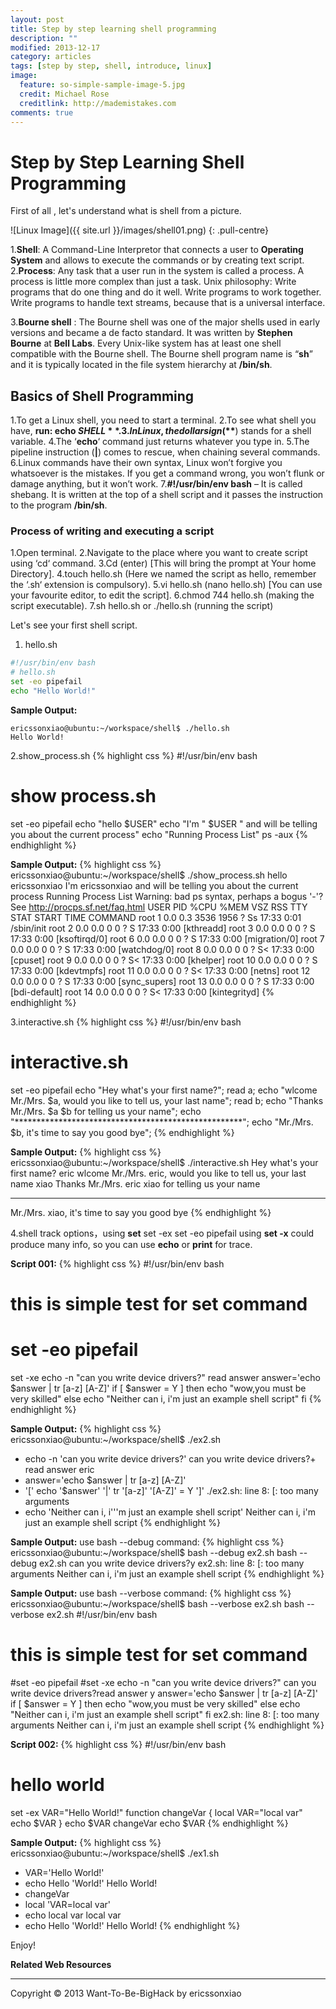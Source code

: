 ```yaml
---
layout: post
title: Step by step learning shell programming
description: ""
modified: 2013-12-17
category: articles
tags: [step by step, shell, introduce, linux]
image:
  feature: so-simple-sample-image-5.jpg
  credit: Michael Rose
  creditlink: http://mademistakes.com
comments: true
---
```


# Step by Step Learning Shell Programming

First of all , let's understand what is shell from a picture.

![Linux Image]({{ site.url }}/images/shell01.png)
{: .pull-centre}

1.**Shell**: A Command-Line Interpretor that connects a user to **Operating System** and allows to execute the commands or by creating text script.
2.**Process**: Any task that a user run in the system is called a process. A process is little more complex than just a task.
Unix philosophy:  Write programs that do one thing and do it well. Write programs to work together. Write programs to handle text streams, because that is a universal interface.

3.**Bourne shell** : The Bourne shell was one of the major shells used in early versions and became a de facto standard. It was written by **Stephen Bourne** at **Bell Labs**. Every Unix-like system has at least one shell compatible with the Bourne shell. The Bourne shell program name is “**sh**” and it is typically located in the file system hierarchy at **/bin/sh**.

## Basics of Shell Programming
1.To get a Linux shell, you need to start a terminal.
2.To see what shell you have, **run: echo $SHELL**.
3.In Linux, the dollar sign (**$**) stands for a shell variable.
4.The ‘**echo**‘ command just returns whatever you type in.
5.The pipeline instruction (**|**) comes to rescue, when chaining several commands.
6.Linux commands have their own syntax, Linux won’t forgive you whatsoever is the mistakes. If you get a command wrong, you won’t flunk or damage anything, but it won’t work.
7.**#!/usr/bin/env bash** – It is called shebang. It is written at the top of a shell script and it passes the instruction to the program **/bin/sh**.

### Process of writing and executing a script
1.Open terminal.
2.Navigate to the place where you want to create script using ‘cd‘ command.
3.Cd (enter) [This will bring the prompt at Your home Directory].
4.touch hello.sh (Here we named the script as hello, remember the ‘.sh‘ extension is compulsory).
5.vi hello.sh (nano hello.sh) [You can use your favourite editor, to edit the script].
6.chmod 744 hello.sh (making the script executable).
7.sh hello.sh or ./hello.sh (running the script)

Let's see your first shell script.
1. hello.sh
``` bash
#!/usr/bin/env bash
# hello.sh
set -eo pipefail
echo "Hello World!"
```

**Sample Output:**
``` console
ericssonxiao@ubuntu:~/workspace/shell$ ./hello.sh
Hello World!
```

2.show_process.sh
{% highlight css %}
#!/usr/bin/env bash
# show process.sh
set -eo pipefail
echo "hello $USER"
echo "I'm " $USER " and will be telling you about the current process"
echo "Running Process List"
ps -aux
{% endhighlight %}

**Sample Output:**
{% highlight css %}
ericssonxiao@ubuntu:~/workspace/shell$ ./show_process.sh
hello ericssonxiao
I'm  ericssonxiao  and will be telling you about the current process
Running Process List
Warning: bad ps syntax, perhaps a bogus '-'? See http://procps.sf.net/faq.html
USER       PID %CPU %MEM    VSZ   RSS TTY      STAT START   TIME COMMAND
root         1  0.0  0.3   3536  1956 ?        Ss   17:33   0:01 /sbin/init
root         2  0.0  0.0      0     0 ?        S    17:33   0:00 [kthreadd]
root         3  0.0  0.0      0     0 ?        S    17:33   0:00 [ksoftirqd/0]
root         6  0.0  0.0      0     0 ?        S    17:33   0:00 [migration/0]
root         7  0.0  0.0      0     0 ?        S    17:33   0:00 [watchdog/0]
root         8  0.0  0.0      0     0 ?        S<   17:33   0:00 [cpuset]
root         9  0.0  0.0      0     0 ?        S<   17:33   0:00 [khelper]
root        10  0.0  0.0      0     0 ?        S    17:33   0:00 [kdevtmpfs]
root        11  0.0  0.0      0     0 ?        S<   17:33   0:00 [netns]
root        12  0.0  0.0      0     0 ?        S    17:33   0:00 [sync_supers]
root        13  0.0  0.0      0     0 ?        S    17:33   0:00 [bdi-default]
root        14  0.0  0.0      0     0 ?        S<   17:33   0:00 [kintegrityd]
{% endhighlight %}

3.interactive.sh
{% highlight css %}
#!/usr/bin/env bash
# interactive.sh
set -eo pipefail
echo "Hey what's your first name?";
read a;
echo "wlcome Mr./Mrs. $a, would you like to tell us, your last name";
read b;
echo "Thanks Mr./Mrs. $a $b for telling us your name";
echo "****************************************************";
echo "Mr./Mrs. $b, it's time to say you good bye";
{% endhighlight %}

**Sample Output:**
{% highlight css %}
ericssonxiao@ubuntu:~/workspace/shell$ ./interactive.sh
Hey what's your first name?
eric
wlcome Mr./Mrs. eric, would you like to tell us, your last name
xiao
Thanks Mr./Mrs. eric xiao for telling us your name
****************************************************
Mr./Mrs. xiao, it's time to say you good bye
{% endhighlight %}

4.shell track options，using **set**
set -ex 
set -eo pipefail
using **set -x** could produce many info, so you can use **echo** or **print** for trace.
 
**Script 001:**
{% highlight css %}
#!/usr/bin/env bash
# this is simple test for set command
# set -eo pipefail
set -xe
echo -n "can you write device drivers?"
read answer
answer='echo $answer | tr [a-z] [A-Z]'
if [ $answer = Y ]
then
    echo "wow,you must be very skilled"
else
    echo "Neither can i, i'm just an example shell script"
fi
{% endhighlight %}

**Sample Output:**
{% highlight css %}
ericssonxiao@ubuntu:~/workspace/shell$ ./ex2.sh
+ echo -n 'can you write device drivers?'
can you write device drivers?+ read answer
eric
+ answer='echo $answer | tr [a-z] [A-Z]'
+ '[' echo '$answer' '|' tr '[a-z]' '[A-Z]' = Y ']'
./ex2.sh: line 8: [: too many arguments
+ echo 'Neither can i, i'\''m just an example shell script'
Neither can i, i'm just an example shell script
{% endhighlight %}

**Sample Output:**
use bash --debug command:
{% highlight css %}
ericssonxiao@ubuntu:~/workspace/shell$ bash --debug ex2.sh
bash --debug ex2.sh
can you write device drivers?y
ex2.sh: line 8: [: too many arguments
Neither can i, i'm just an example shell script
{% endhighlight %}

**Sample Output:**
use bash --verbose command:
{% highlight css %}
ericssonxiao@ubuntu:~/workspace/shell$ bash --verbose ex2.sh
bash --verbose ex2.sh
#!/usr/bin/env bash
# this is simple test for set command
#set -eo pipefail
#set -xe
echo -n "can you write device drivers?"
can you write device drivers?read answer
y
answer='echo $answer | tr [a-z] [A-Z]'
if [ $answer = Y ]
then
    echo "wow,you must be very skilled"
else
    echo "Neither can i, i'm just an example shell script"
fi
ex2.sh: line 8: [: too many arguments
Neither can i, i'm just an example shell script
{% endhighlight %}

**Script 002:**
{% highlight css %}
#!/usr/bin/env bash
# hello world
set -ex
VAR="Hello World!"
function changeVar {
local VAR="local var"
echo $VAR
}
echo $VAR
changeVar
echo $VAR
{% endhighlight %}

**Sample Output:**
{% highlight css %}
ericssonxiao@ubuntu:~/workspace/shell$ ./ex1.sh
+ VAR='Hello World!'
+ echo Hello 'World!'
Hello World!
+ changeVar
+ local 'VAR=local var'
+ echo local var
local var
+ echo Hello 'World!'
Hello World!
{% endhighlight %}

Enjoy!

**Related Web Resources**
[^1]: <http://www.tecmint.com/learning-shell-scripting-language-a-guide-from-newbies-to-system-administrator/>
[^2]: <http://www.tecmint.com/understand-linux-shell-and-basic-shell-scripting-language-tips/>
[^3]: <http://oreilly.com/openbook/debian/book/ch13_03.html>
[^4]: <http://oreilly.com/catalog/redhat2/chapter/ch13.html>
[^5]: <http://benpfaff.org/writings/shell/shell.pdf>
[^6]: <http://unix.stackexchange.com/questions/21347/output-hollywood-hacker-scene-from-a-shell>
[^7]: <http://unix.stackexchange.com/questions>
[^8]: <http://dberkholz.com/2011/04/07/bash-shell-scripting-libraries/>
[^9]: <http://svn.code.sf.net/p/log4sh/svn/trunk/source/1.4/doc/log4sh.html#id2479858>
[^10]: <http://www.cs.uleth.ca/~holzmann/C/shells/shell_book_blinn/>
[^11]: <http://intuitive.com/wicked/wicked-cool-shell-script-library.shtml>
[^12]: <http://www.vxdev.com/docs/vx55man/vxworks/ref/shellLib.html>

* * * * * *
<div class="sample_footer">
Copyright &copy; 2013 Want-To-Be-BigHack by ericssonxiao
</div>